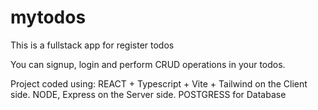# mytodos
This is a fullstack app for register todos 

You can signup, login and perform CRUD operations in your todos.

Project coded using: REACT + Typescript + Vite + Tailwind on the Client side.
                     NODE, Express on the Server side.
                     POSTGRESS for Database  
